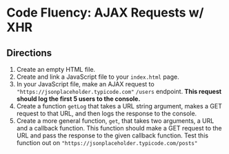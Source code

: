 # Code Fluency: AJAX Requests w/ XHR

## Directions
1. Create an empty HTML file.
2. Create and link a JavaScript file to your `index.html` page.
3. In your JavaScript file, make an AJAX request to `"https://jsonplaceholder.typicode.com"` `/users` endpoint. **This request should log the first 5 users to the console.**
4. Create a function `getLog` that takes a URL string argument, makes a GET request to that URL, and then logs the response to the console.
5. Create a more general function, `get`, that takes two arguments, a URL and a callback function. This function should make a GET request to the URL and pass the response to the given callback function. Test this function out on `"https://jsonplaceholder.typicode.com/posts"`
